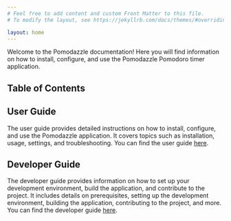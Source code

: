 ```yaml
---
# Feel free to add content and custom Front Matter to this file.
# To modify the layout, see https://jekyllrb.com/docs/themes/#overriding-theme-defaults

layout: home
---
```


Welcome to the Pomodazzle documentation! Here you will find information on how to install, configure, and use the Pomodazzle Pomodoro timer application.

## Table of Contents



## User Guide

The user guide provides detailed instructions on how to install, configure, and use the Pomodazzle application. It covers topics such as installation, usage, settings, and troubleshooting. You can find the user guide [here](/user-guide).

## Developer Guide

The developer guide provides information on how to set up your development environment, build the application, and contribute to the project. It includes details on prerequisites, setting up the development environment, building the application, contributing to the project, and more. You can find the developer guide [here](/developer-guide).